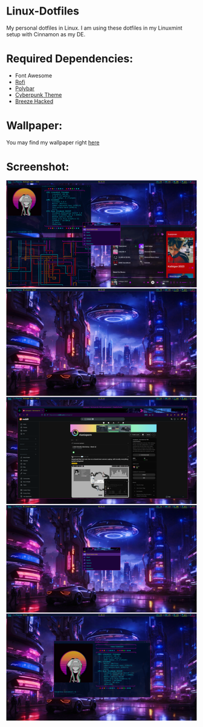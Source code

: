 # Linux-Dotfiles
My personal dotfiles in Linux. I am using these dotfiles in my Linuxmint setup with Cinnamon as my DE.

# Required Dependencies:
- Font Awesome
- [Rofi](https://github.com/davatorium/rofi)
- [Polybar](https://github.com/polybar/polybar)
- [Cyberpunk Theme](https://github.com/Roboron3042/Cyberpunk-Neon?tab=readme-ov-file)
- [Breeze Hacked](https://github.com/clayrisser/breeze-hacked-cursor-theme)
  
# Wallpaper:
You may find my wallpaper right [here](https://backiee.com/wallpaper/neon-light-night-city/274119)

# Screenshot:
![image](screenshots/desktop.png)
![image](screenshots/polybar.png)
![image](screenshots/firefox.png)
![image](screenshots/rofi.png)
![image](screenshots/neofetch.png)
